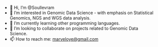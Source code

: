 - 👋 Hi, I’m @Soullevram
- 👀 I’m interested in Genomic Data Science - with emphasis on Statistical Genomics, NGS and WGS data analysis.
- 🌱 I’m currently learning other programming languages.
- 💞️ I’m looking to collaborate on projects related to Genomic Data Science.
- 📫 How to reach me: marveloye@gmail.com

<!---
Soullevram/Soullevram is a ✨ special ✨ repository because its `README.md` (this file) appears on your GitHub profile.
You can click the Preview link to take a look at your changes.
--->
